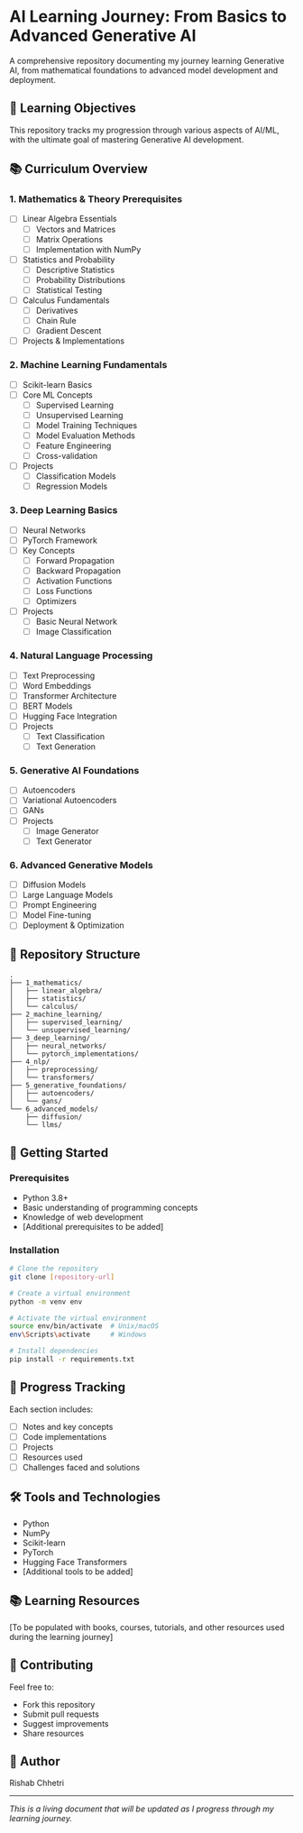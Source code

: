 # AI Learning Journey: From Basics to Advanced Generative AI

A comprehensive repository documenting my journey learning Generative AI, from mathematical foundations to advanced model development and deployment.

## 🎯 Learning Objectives

This repository tracks my progression through various aspects of AI/ML, with the ultimate goal of mastering Generative AI development.

## 📚 Curriculum Overview

### 1. Mathematics & Theory Prerequisites
- [ ] Linear Algebra Essentials
  - [ ] Vectors and Matrices
  - [ ] Matrix Operations
  - [ ] Implementation with NumPy
- [ ] Statistics and Probability
  - [ ] Descriptive Statistics
  - [ ] Probability Distributions
  - [ ] Statistical Testing
- [ ] Calculus Fundamentals
  - [ ] Derivatives
  - [ ] Chain Rule
  - [ ] Gradient Descent
- [ ] Projects & Implementations

### 2. Machine Learning Fundamentals
- [ ] Scikit-learn Basics
- [ ] Core ML Concepts
  - [ ] Supervised Learning
  - [ ] Unsupervised Learning
  - [ ] Model Training Techniques
  - [ ] Model Evaluation Methods
  - [ ] Feature Engineering
  - [ ] Cross-validation
- [ ] Projects
  - [ ] Classification Models
  - [ ] Regression Models

### 3. Deep Learning Basics
- [ ] Neural Networks
- [ ] PyTorch Framework
- [ ] Key Concepts
  - [ ] Forward Propagation
  - [ ] Backward Propagation
  - [ ] Activation Functions
  - [ ] Loss Functions
  - [ ] Optimizers
- [ ] Projects
  - [ ] Basic Neural Network
  - [ ] Image Classification

### 4. Natural Language Processing
- [ ] Text Preprocessing
- [ ] Word Embeddings
- [ ] Transformer Architecture
- [ ] BERT Models
- [ ] Hugging Face Integration
- [ ] Projects
  - [ ] Text Classification
  - [ ] Text Generation

### 5. Generative AI Foundations
- [ ] Autoencoders
- [ ] Variational Autoencoders
- [ ] GANs
- [ ] Projects
  - [ ] Image Generator
  - [ ] Text Generator

### 6. Advanced Generative Models
- [ ] Diffusion Models
- [ ] Large Language Models
- [ ] Prompt Engineering
- [ ] Model Fine-tuning
- [ ] Deployment & Optimization

## 📂 Repository Structure

```
.
├── 1_mathematics/
│   ├── linear_algebra/
│   ├── statistics/
│   └── calculus/
├── 2_machine_learning/
│   ├── supervised_learning/
│   └── unsupervised_learning/
├── 3_deep_learning/
│   ├── neural_networks/
│   └── pytorch_implementations/
├── 4_nlp/
│   ├── preprocessing/
│   └── transformers/
├── 5_generative_foundations/
│   ├── autoencoders/
│   └── gans/
└── 6_advanced_models/
    ├── diffusion/
    └── llms/
```

## 🚀 Getting Started

### Prerequisites
- Python 3.8+
- Basic understanding of programming concepts
- Knowledge of web development
- [Additional prerequisites to be added]

### Installation
```bash
# Clone the repository
git clone [repository-url]

# Create a virtual environment
python -m venv env

# Activate the virtual environment
source env/bin/activate  # Unix/macOS
env\Scripts\activate     # Windows

# Install dependencies
pip install -r requirements.txt
```

## 📝 Progress Tracking

Each section includes:
- [ ] Notes and key concepts
- [ ] Code implementations
- [ ] Projects
- [ ] Resources used
- [ ] Challenges faced and solutions

## 🛠️ Tools and Technologies

- Python
- NumPy
- Scikit-learn
- PyTorch
- Hugging Face Transformers
- [Additional tools to be added]

## 📚 Learning Resources

[To be populated with books, courses, tutorials, and other resources used during the learning journey]

## 🤝 Contributing

Feel free to:
- Fork this repository
- Submit pull requests
- Suggest improvements
- Share resources

## 👤 Author

Rishab Chhetri

---
*This is a living document that will be updated as I progress through my learning journey.*
